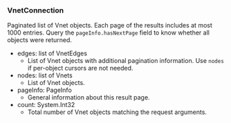 ### VnetConnection
Paginated list of Vnet objects. Each page of the results includes at most 1000 entries. Query the `pageInfo.hasNextPage` field to know whether all objects were returned.

- edges: list of VnetEdges
  - List of Vnet objects with additional pagination information. Use `nodes` if per-object cursors are not needed.
- nodes: list of Vnets
  - List of Vnet objects.
- pageInfo: PageInfo
  - General information about this result page.
- count: System.Int32
  - Total number of Vnet objects matching the request arguments.
